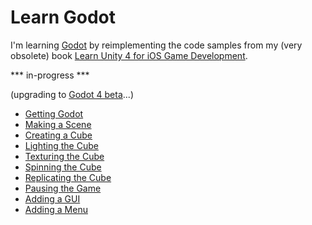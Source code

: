 # Learn Godot

I'm learning [Godot](http://godotengine.org/) by reimplementing the code samples from my (very obsolete) book [Learn Unity 4 for iOS Game Development](https://github.com/technicat/learnunity).

*** in-progress ***

(upgrading to [Godot 4 beta](https://godotengine.org/article/dev-snapshot-godot-4-0-beta-1)...)

- [Getting Godot](chapter01/README.md)
- [Making a Scene](chapter02/README.md)
- [Creating a Cube](chapter03/README.md)
- [Lighting the Cube](chapter04/README.md)
- [Texturing the Cube](chapter05/README.md)
- [Spinning the Cube](chapter06/README.md)
- [Replicating the Cube](chapter07/README.md)
- [Pausing the Game](chapter08/README.md)
- [Adding a GUI](chapter09/README.md)
- [Adding a Menu](chapter10/README.md)
